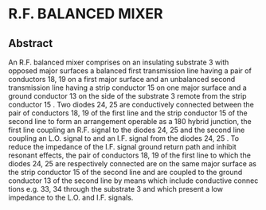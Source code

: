# R.F. BALANCED MIXER

## Abstract
An R.F. balanced mixer comprises on an insulating substrate 3 with opposed major surfaces a balanced first transmission line having a pair of conductors 18, 19 on a first major surface and an unbalanced second transmission line having a strip conductor 15 on one major surface and a ground conductor 13 on the side of the substrate 3 remote from the strip conductor 15 . Two diodes 24, 25 are conductively connected between the pair of conductors 18, 19 of the first line and the strip conductor 15 of the second line to form an arrangement operable as a 180 hybrid junction, the first line coupling an R.F. signal to the diodes 24, 25 and the second line coupling an L.O. signal to and an I.F. signal from the diodes 24, 25 . To reduce the impedance of the I.F. signal ground return path and inhibit resonant effects, the pair of conductors 18, 19 of the first line to which the diodes 24, 25 are respectively connected are on the same major surface as the strip conductor 15 of the second line and are coupled to the ground conductor 13 of the second line by means which include conductive connec tions e.g. 33, 34 through the substrate 3 and which present a low impedance to the L.O. and I.F. signals.